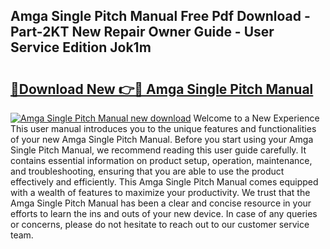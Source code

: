## Amga Single Pitch Manual Free Pdf Download - Part-2KT New Repair Owner Guide - User Service Edition Jok1m

# <h2><a href="http://bc42306.oget.top/?id=Amga+Single+Pitch+Manual">🔗Download New 👉🔴 Amga Single Pitch Manual</a></h2>

[![Amga Single Pitch Manual new download](https://i.imgur.com/5g1atiW.png)](http://bc42306.oget.top/?id=Amga+Single+Pitch+Manual)
Welcome to a New Experience This user manual introduces you to the unique features and functionalities of your new Amga Single Pitch Manual. Before you start using your Amga Single Pitch Manual, we recommend reading this user guide carefully. It contains essential information on product setup, operation, maintenance, and troubleshooting, ensuring that you are able to use the product effectively and efficiently. This Amga Single Pitch Manual comes equipped with a wealth of features to maximize your productivity. We trust that the Amga Single Pitch Manual has been a clear and concise resource in your efforts to learn the ins and outs of your new device. In case of any queries or concerns, please do not hesitate to reach out to our customer service team.
